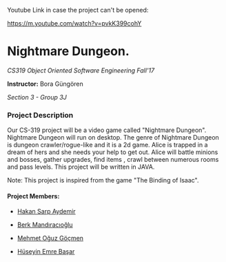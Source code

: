 
Youtube Link in case the project can't be opened:

https://m.youtube.com/watch?v=pvkK399cohY 

# Nightmare Dungeon.

*CS319 Object Oriented Software Engineering Fall'17*

**Instructor:** Bora Güngören

*Section 3 - Group 3J*

### Project Description

Our CS-319 project will be a video game called "Nightmare Dungeon". 
Nightmare Dungeon will run on desktop. The genre of Nightmare Dungeon is dungeon crawler/rogue-like and it is a 2d game. 
Alice is trapped in a dream of hers and she needs your help to get out. Alice will battle minions and bosses, gather upgrades, find items , crawl between numerous rooms and pass levels. This project will be written in JAVA.

Note: This project is inspired from the game "The Binding of Isaac".
#### Project Members:


* [Hakan Sarp Aydemir](https://github.com/hsarpaydemir)

* [Berk Mandıracıoğlu](https://github.com/BerkMandiracioglu)

* [Mehmet Oğuz Göçmen](https://github.com/Gocmeen)

* [Hüseyin Emre Başar](https://github.com/eemrebasar)

